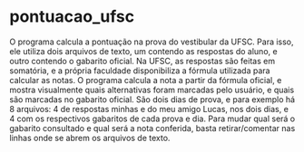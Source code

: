# pontuacao_ufsc
O programa calcula a pontuação na prova do vestibular da UFSC.
Para isso, ele utiliza dois arquivos de texto, um contendo as respostas do aluno, e outro contendo o gabarito oficial.
Na UFSC, as respostas são feitas em somatória, e a própria faculdade disponibiliza a fórmula utilizada para calcular as notas.
O programa calcula a nota a partir da fórmula oficial, e mostra visualmente quais alternativas foram marcadas pelo usuário, e quais são marcadas no gabarito oficial.
São dois dias de prova, e para exemplo há 8 arquivos: 4 de respostas minhas e do meu amigo Lucas, nos dois dias, e 4 com os respectivos gabaritos de cada prova e dia.
Para mudar qual será o gabarito consultado e qual será a nota conferida, basta retirar/comentar nas linhas onde se abrem os arquivos de texto.
